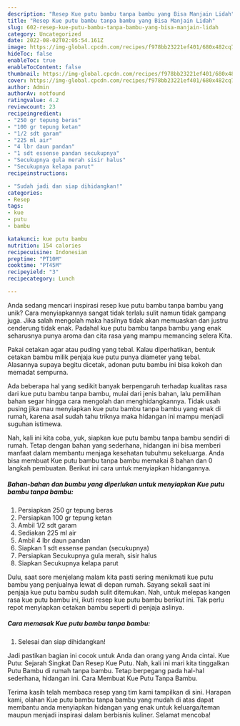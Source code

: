 ```yaml
---
description: "Resep Kue putu bambu tanpa bambu yang Bisa Manjain Lidah"
title: "Resep Kue putu bambu tanpa bambu yang Bisa Manjain Lidah"
slug: 602-resep-kue-putu-bambu-tanpa-bambu-yang-bisa-manjain-lidah
category: Uncategorized
date: 2022-08-02T02:05:54.161Z
image: https://img-global.cpcdn.com/recipes/f978bb23221ef401/680x482cq70/kue-putu-bambu-tanpa-bambu-foto-resep-utama.jpg
hideToc: false
enableToc: true
enableTocContent: false
thumbnail: https://img-global.cpcdn.com/recipes/f978bb23221ef401/680x482cq70/kue-putu-bambu-tanpa-bambu-foto-resep-utama.jpg
cover: https://img-global.cpcdn.com/recipes/f978bb23221ef401/680x482cq70/kue-putu-bambu-tanpa-bambu-foto-resep-utama.jpg
author: Admin
authorAv: notfound
ratingvalue: 4.2
reviewcount: 23
recipeingredient:
- "250 gr tepung beras"
- "100 gr tepung ketan"
- "1/2 sdt garam"
- "225 ml air"
- "4 lbr daun pandan"
- "1 sdt essense pandan secukupnya"
- "Secukupnya gula merah sisir halus"
- "Secukupnya kelapa parut"
recipeinstructions:

- "Sudah jadi dan siap dihidangkan!"
categories:
- Resep
tags:
- kue
- putu
- bambu

katakunci: kue putu bambu 
nutrition: 154 calories
recipecuisine: Indonesian
preptime: "PT10M"
cooktime: "PT45M"
recipeyield: "3"
recipecategory: Lunch

---
```





Anda sedang mencari inspirasi resep kue putu bambu tanpa bambu yang unik? Cara menyiapkannya sangat tidak terlalu sulit namun tidak gampang juga. Jika salah mengolah maka hasilnya tidak akan memuaskan dan justru cenderung tidak enak. Padahal kue putu bambu tanpa bambu yang enak seharusnya punya aroma dan cita rasa yang mampu memancing selera Kita.





Pakai cetakan agar atau puding yang tebal. Kalau diperhatikan, bentuk cetakan bambu milik penjaja kue putu punya diameter yang tebal. Alasannya supaya begitu dicetak, adonan putu bambu ini bisa kokoh dan memadat sempurna.

Ada beberapa hal yang sedikit banyak berpengaruh terhadap kualitas rasa dari kue putu bambu tanpa bambu, mulai dari jenis bahan, lalu pemilihan bahan segar hingga cara mengolah dan menghidangkannya. Tidak usah pusing jika mau menyiapkan kue putu bambu tanpa bambu yang enak di rumah, karena asal sudah tahu triknya maka hidangan ini mampu menjadi suguhan istimewa.






Nah, kali ini kita coba, yuk, siapkan kue putu bambu tanpa bambu sendiri di rumah. Tetap dengan bahan yang sederhana, hidangan ini bisa memberi manfaat dalam membantu menjaga kesehatan tubuhmu sekeluarga. Anda bisa membuat Kue putu bambu tanpa bambu memakai 8 bahan dan 0 langkah pembuatan. Berikut ini cara untuk menyiapkan hidangannya.

<!--inarticleads1-->

##### Bahan-bahan dan bumbu yang diperlukan untuk menyiapkan Kue putu bambu tanpa bambu:

1. Persiapkan 250 gr tepung beras
1. Persiapkan 100 gr tepung ketan
1. Ambil 1/2 sdt garam
1. Sediakan 225 ml air
1. Ambil 4 lbr daun pandan
1. Siapkan 1 sdt essense pandan (secukupnya)
1. Persiapkan Secukupnya gula merah, sisir halus
1. Siapkan Secukupnya kelapa parut


Dulu, saat sore menjelang malam kita pasti sering menikmati kue putu bambu yang penjualnya lewat di depan rumah. Sayang sekali saat ini penjaja kue putu bambu sudah sulit ditemukan. Nah, untuk melepas kangen rasa kue putu bambu ini, ikuti resep kue putu bambu berikut ini. Tak perlu repot menyiapkan cetakan bambu seperti di penjaja aslinya. 

<!--inarticleads2-->

##### Cara memasak Kue putu bambu tanpa bambu:


1. Selesai dan siap dihidangkan!

Jadi pastikan bagian ini cocok untuk Anda dan orang yang Anda cintai. Kue Putu: Sejarah Singkat Dan Resep Kue Putu. Nah, kali ini mari kita tinggalkan Putu Bambu di rumah tanpa bambu. Tetap berpegang pada hal-hal sederhana, hidangan ini. Cara Membuat Kue Putu Tanpa Bambu. 

Terima kasih telah membaca resep yang tim kami tampilkan di sini. Harapan kami, olahan Kue putu bambu tanpa bambu yang mudah di atas dapat membantu anda menyiapkan hidangan yang enak untuk keluarga/teman maupun menjadi inspirasi dalam berbisnis kuliner. Selamat mencoba!
